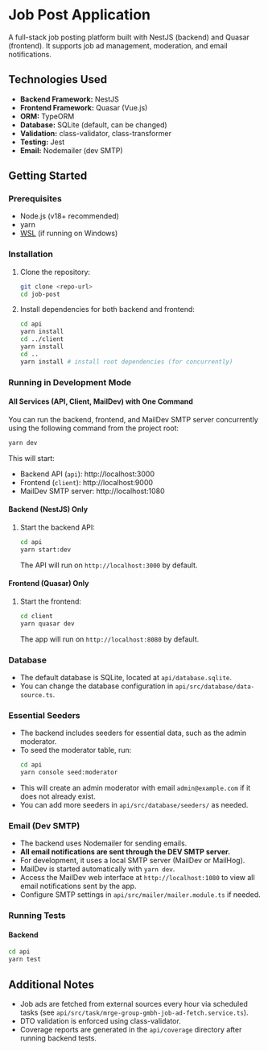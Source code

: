 # Job Post Application

A full-stack job posting platform built with NestJS (backend) and Quasar (frontend). It supports job ad management, moderation, and email notifications.

## Technologies Used

- **Backend Framework:** NestJS
- **Frontend Framework:** Quasar (Vue.js)
- **ORM:** TypeORM
- **Database:** SQLite (default, can be changed)
- **Validation:** class-validator, class-transformer
- **Testing:** Jest
- **Email:** Nodemailer (dev SMTP)

## Getting Started

### Prerequisites
- Node.js (v18+ recommended)
- yarn
- [WSL](https://docs.microsoft.com/en-us/windows/wsl/) (if running on Windows)

### Installation

1. Clone the repository:
   ```bash
   git clone <repo-url>
   cd job-post
   ```

2. Install dependencies for both backend and frontend:
   ```bash
   cd api
   yarn install
   cd ../client
   yarn install
   cd ..
   yarn install # install root dependencies (for concurrently)
   ```

### Running in Development Mode

#### All Services (API, Client, MailDev) with One Command

You can run the backend, frontend, and MailDev SMTP server concurrently using the following command from the project root:

```bash
yarn dev
```

This will start:
- Backend API (`api`): http://localhost:3000
- Frontend (`client`): http://localhost:9000
- MailDev SMTP server: http://localhost:1080

#### Backend (NestJS) Only

1. Start the backend API:
   ```bash
   cd api
   yarn start:dev
   ```
   The API will run on `http://localhost:3000` by default.

#### Frontend (Quasar) Only

1. Start the frontend:
   ```bash
   cd client
   yarn quasar dev
   ```
   The app will run on `http://localhost:8080` by default.

### Database
- The default database is SQLite, located at `api/database.sqlite`.
- You can change the database configuration in `api/src/database/data-source.ts`.

### Essential Seeders
- The backend includes seeders for essential data, such as the admin moderator.
- To seed the moderator table, run:
  ```bash
  cd api
  yarn console seed:moderator
  ```
- This will create an admin moderator with email `admin@example.com` if it does not already exist.
- You can add more seeders in `api/src/database/seeders/` as needed.

### Email (Dev SMTP)
- The backend uses Nodemailer for sending emails.
- **All email notifications are sent through the DEV SMTP server.**
- For development, it uses a local SMTP server (MailDev or MailHog).
- MailDev is started automatically with `yarn dev`.
- Access the MailDev web interface at `http://localhost:1080` to view all email notifications sent by the app.
- Configure SMTP settings in `api/src/mailer/mailer.module.ts` if needed.

### Running Tests

#### Backend
```bash
cd api
yarn test
```

## Additional Notes
- Job ads are fetched from external sources every hour via scheduled tasks (see `api/src/task/mrge-group-gmbh-job-ad-fetch.service.ts`).
- DTO validation is enforced using class-validator.
- Coverage reports are generated in the `api/coverage` directory after running backend tests.
